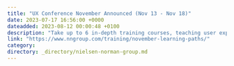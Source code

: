 ```yaml
---
title: "UX Conference November Announced (Nov 13 - Nov 18)"
date: 2023-07-17 16:56:00 +0000
dateadded: 2023-08-12 00:00:48 +0100
description: "Take up to 6 in-depth training courses, teaching user experience best practices for successful design. Conference focused on long-lasting skills for UX professionals. November 13 - November 18, 2023."
link: "https://www.nngroup.com/training/november-learning-paths/"
category:
directory: _directory/nielsen-norman-group.md
---
```

